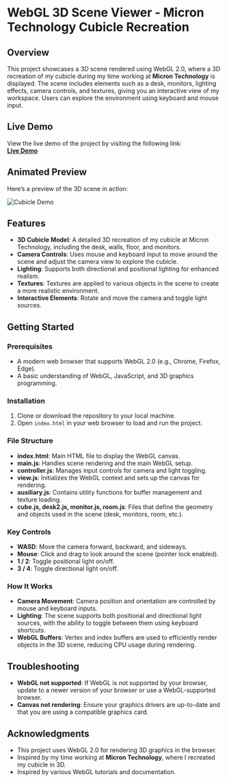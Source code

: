 # WebGL 3D Scene Viewer - Micron Technology Cubicle Recreation

## Overview

This project showcases a 3D scene rendered using WebGL 2.0, where a 3D recreation of my cubicle during my time working at **Micron Technology** is displayed. The scene includes elements such as a desk, monitors, lighting effects, camera controls, and textures, giving you an interactive view of my workspace. Users can explore the environment using keyboard and mouse input.

## Live Demo

View the live demo of the project by visiting the following link:  
[**Live Demo**]([https://wes-brook.github.io/3D-Room-WebGL.20/])

## Animated Preview

Here’s a preview of the 3D scene in action:

![Cubicle Demo](other/demo.gif)

## Features

- **3D Cubicle Model**: A detailed 3D recreation of my cubicle at Micron Technology, including the desk, walls, floor, and monitors.
- **Camera Controls**: Uses mouse and keyboard input to move around the scene and adjust the camera view to explore the cubicle.
- **Lighting**: Supports both directional and positional lighting for enhanced realism.
- **Textures**: Textures are applied to various objects in the scene to create a more realistic environment.
- **Interactive Elements**: Rotate and move the camera and toggle light sources.

## Getting Started

### Prerequisites

- A modern web browser that supports WebGL 2.0 (e.g., Chrome, Firefox, Edge).
- A basic understanding of WebGL, JavaScript, and 3D graphics programming.

### Installation

1. Clone or download the repository to your local machine.
2. Open `index.html` in your web browser to load and run the project.

### File Structure

- **index.html**: Main HTML file to display the WebGL canvas.
- **main.js**: Handles scene rendering and the main WebGL setup.
- **controller.js**: Manages input controls for camera and light toggling.
- **view.js**: Initializes the WebGL context and sets up the canvas for rendering.
- **auxiliary.js**: Contains utility functions for buffer management and texture loading.
- **cube.js, desk2.js, monitor.js, room.js**: Files that define the geometry and objects used in the scene (desk, monitors, room, etc.).

### Key Controls

- **WASD**: Move the camera forward, backward, and sideways.
- **Mouse**: Click and drag to look around the scene (pointer lock enabled).
- **1 / 2**: Toggle positional light on/off.
- **3 / 4**: Toggle directional light on/off.

### How It Works

- **Camera Movement**: Camera position and orientation are controlled by mouse and keyboard inputs.
- **Lighting**: The scene supports both positional and directional light sources, with the ability to toggle between them using keyboard shortcuts.
- **WebGL Buffers**: Vertex and index buffers are used to efficiently render objects in the 3D scene, reducing CPU usage during rendering.

## Troubleshooting

- **WebGL not supported**: If WebGL is not supported by your browser, update to a newer version of your browser or use a WebGL-supported browser.
- **Canvas not rendering**: Ensure your graphics drivers are up-to-date and that you are using a compatible graphics card.

## Acknowledgments

- This project uses WebGL 2.0 for rendering 3D graphics in the browser.
- Inspired by my time working at **Micron Technology**, where I recreated my cubicle in 3D.
- Inspired by various WebGL tutorials and documentation.
